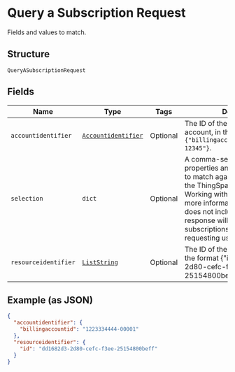 
# Query a Subscription Request

Fields and values to match.

## Structure

`QueryASubscriptionRequest`

## Fields

| Name | Type | Tags | Description |
|  --- | --- | --- | --- |
| `accountidentifier` | [`Accountidentifier`](../../doc/models/accountidentifier.md) | Optional | The ID of the authenticating billing account, in the format `{"billingaccountid":"1234567890-12345"}`. |
| `selection` | `dict` | Optional | A comma-separated list of properties and comparator values to match against subscriptions in the ThingSpace account. See Working with Query Filters for more information. If the request does not include `$selection`, the response will include all subscriptions to which the requesting user has access. |
| `resourceidentifier` | [`ListString`](../../doc/models/list-string.md) | Optional | The ID of the target to delete, in the format {"id": "dd1682d3-2d80-cefc-f3ee-25154800beff"}. |

## Example (as JSON)

```json
{
  "accountidentifier": {
    "billingaccountid": "1223334444-00001"
  },
  "resourceidentifier": {
    "id": "dd1682d3-2d80-cefc-f3ee-25154800beff"
  }
}
```

